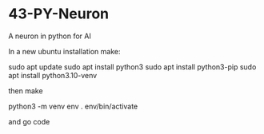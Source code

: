 # 43-PY-Neuron
A neuron in python for AI

In a new ubuntu installation make:  

sudo apt update
sudo apt install python3
sudo apt install python3-pip
sudo apt install python3.10-venv

then make

python3 -m venv env
. env/bin/activate

and go code



